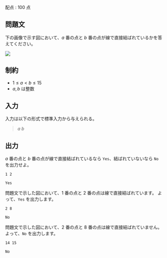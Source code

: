 配点 : $100$ 点

## 問題文

下の画像で示す図において、$a$ 番の点と $b$ 番の点が線で直接結ばれているかを答えてください。

![](https://img.atcoder.jp/abc285/080021a4ef4143f82d024ce3b4cfd00f.png)

## 制約

- $1 \leq a \lt b \leq 15$
- $a,b$ は整数

## 入力

入力は以下の形式で標準入力から与えられる。

> $a$ $b$

## 出力

$a$ 番の点と $b$ 番の点が線で直接結ばれているなら `Yes`、結ばれていないなら `No` を出力せよ。

```input1
1 2
```

```output1
Yes
```

問題文で示した図において、$1$ 番の点と $2$ 番の点は線で直接結ばれています。 よって、`Yes` を出力します。

```input2
2 8
```

```output2
No
```

問題文で示した図において、$2$ 番の点と $8$ 番の点は線で直接結ばれていません。 よって、`No` を出力します。

```input3
14 15
```

```output3
No
```